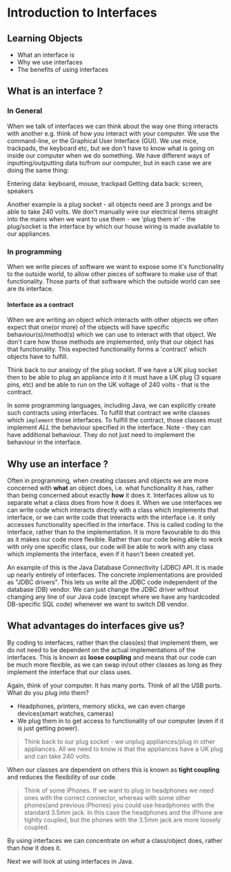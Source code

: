 # Introduction to Interfaces

## Learning Objects

- What an interface is
- Why we use interfaces
- The benefits of using interfaces

## What is an interface ?

### In General

When we talk of interfaces we can think about the way one thing interacts with another e.g. think of how you interact with your computer. We use the command-line, or the Graphical User Interface (GUI). We use mice, trackpads, the keyboard etc, but we don't have to know what is going on inside our computer when we do something. We have different ways of inputting/outputting data to/from our computer, but in each case we are doing the same thing:

Entering data: keyboard, mouse, trackpad
Getting data back: screen, speakers

Another example is a plug socket - all objects need are 3 prongs and be able to take 240 volts. We don't manually wire our electrical items straight into the mains when we want to use them - we 'plug them in' - the plug/socket is the interface by which our house wiring is made available to our appliances. 

### In programming

When we write pieces of software we want to expose some it's functionality to the outside world, to allow other pieces of software to make use of that functionality. Those parts of that software which the outside world can see are its interface. 

#### Interface as a contract

When we are writing an object which interacts with other objects we often expect that one(or more) of the objects will have specific behaviour(s)/method(s) which we can use to interact with that object. We don't care how those methods are implemented, only that our object has that functionality. This expected functionality forms a 'contract' which objects have to fulfill.

Think back to our analogy of the plug socket. If we have a UK plug socket then to be able to plug an appliance into it it must have a UK plug (3 square pins, etc) and be able to run on the UK voltage of 240 volts - that is the contract.

In some programming languages, including Java, we can explicitly create such contracts using interfaces. To fulfill that contract we write classes which `implement` those interfaces. To fulfill the contract, those classes must implement *ALL* the behaviour specified in the interface.
Note - they can have additional behaviour. They do not just need to implement the behaviour in the interface. 

## Why use an interface ?

Often in programming, when creating classes and objects we are more concerned with __what__ an object does, i.e. what functionality it has, rather than being concerned about exactly __how__ it does it. Interfaces allow us to separate what a class does from how it does it. When we use interfaces we can write code which interacts directly with a class which implements that interface, or we can write code that interacts with the interface i.e. it only accesses functionality specified in the interface. This is called coding to the interface, rather than to the implementation. It is more favourable to do this as it makes our code more flexible. Rather than our code being able to work with only one specific class, our code will be able to work with any class which implements the interface, even if it hasn't been created yet. 

An example of this is the Java Database Connectivity (JDBC) API. It is made up nearly entirely of interfaces. The concrete implementations are provided as "JDBC drivers". This lets us write all the JDBC code independent of the database (DB) vendor. We can just change the JDBC driver without changing any line of our Java code (except where we have any hardcoded DB-specific SQL code) whenever we want to switch DB vendor.

## What advantages do interfaces give us?

By coding to interfaces, rather than the class(es) that implement them, we do not need to be dependent on the actual implementations of the interfaces. This is known as __loose coupling__ and means that our code can be much more flexible, as we can swap in/out other classes as long as they implement the interface that our class uses.

Again, think of your computer. It has many ports. Think of all the USB ports. What do you plug into them?
  - Headphones, printers, memory sticks, we can even charge devices(smart watches, cameras)
  - We plug them in to get access to functionality of our computer (even if it is just getting power).

> Think back to our plug socket - we unplug appliances/plug in other appliances. All we need to know is that the appliances have a UK plug and can take 240 volts.

When our classes are dependent on others this is known as __tight coupling__ and reduces the flexibility of our code.

> Think of some iPhones. If we want to plug in headphones we need ones with the correct connector, whereas with some other phones(and previous iPhones) you could use headphones with the standard 3.5mm jack. In this case the headphones and the iPhone are tightly coupled, but the phones with the 3.5mm jack are more loosely coupled.

By using interfaces we can concentrate on *what* a class/object does, rather than *how* it does it.

Next we will look at using interfaces in Java.


